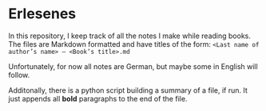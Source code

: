 # Erlesenes

In this repository, I keep track of all the notes I make while reading
books. The files are Markdown formatted and have titles of the form:
	`<Last name of author’s name> – <Book’s title>.md`

Unfortunately, for now all notes are German, but maybe some in English
will follow.

Additonally, there is a python script building a summary of a file,
if run. It just appends all __bold__ paragraphs to the end of the file.
